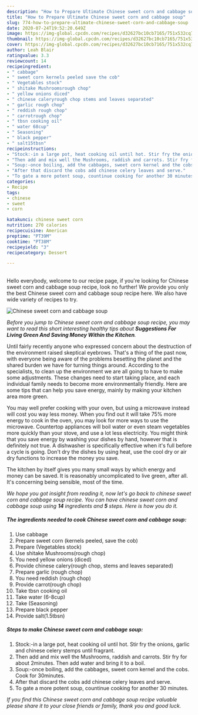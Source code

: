 ```yaml
---
description: "How to Prepare Ultimate Chinese sweet corn and cabbage soup"
title: "How to Prepare Ultimate Chinese sweet corn and cabbage soup"
slug: 774-how-to-prepare-ultimate-chinese-sweet-corn-and-cabbage-soup
date: 2020-07-24T19:52:20.649Z
image: https://img-global.cpcdn.com/recipes/d32627bc10cb7165/751x532cq70/chinese-sweet-corn-and-cabbage-soup-recipe-main-photo.jpg
thumbnail: https://img-global.cpcdn.com/recipes/d32627bc10cb7165/751x532cq70/chinese-sweet-corn-and-cabbage-soup-recipe-main-photo.jpg
cover: https://img-global.cpcdn.com/recipes/d32627bc10cb7165/751x532cq70/chinese-sweet-corn-and-cabbage-soup-recipe-main-photo.jpg
author: Leah Blair
ratingvalue: 3.3
reviewcount: 14
recipeingredient:
- " cabbage"
- " sweet corn kernels peeled save the cob"
- " Vegetables stock"
- " shitake Mushroomsrough chop"
- " yellow onions diced"
- " chinese caleryrough chop stems and leaves separated"
- " garlic rough chop"
- " reddish rough chop"
- " carrotrough chop"
- " tbsn cooking oil"
- " water 68cup"
- " Seasoning"
- " black pepper"
- " salt15tbsn"
recipeinstructions:
- "Stock:-in a large pot, heat cooking oil until hot. Stir fry the onions, garlic and chinese celery stemps until fragrant."
- "Then add and mix well the Mushrooms, raddish and carrots. Stir fry for about 2minutes. Then add water and bring it to a boil."
- "Soup:-once boiling, add the cabbages, sweet corn kernel and the cobs. Cook for 30minutes."
- "After that discard the cobs add chinese celery leaves and serve."
- "To gate a more potent soup, countinue cooking for another 30 minutes."
categories:
- Recipe
tags:
- chinese
- sweet
- corn

katakunci: chinese sweet corn 
nutrition: 270 calories
recipecuisine: American
preptime: "PT39M"
cooktime: "PT38M"
recipeyield: "3"
recipecategory: Dessert

---
```

<br>
Hello everybody, welcome to our recipe page, if you're looking for Chinese sweet corn and cabbage soup recipe, look no further! We provide you only the best Chinese sweet corn and cabbage soup recipe here. We also have wide variety of recipes to try.
<br>


![Chinese sweet corn and cabbage soup](https://img-global.cpcdn.com/recipes/d32627bc10cb7165/751x532cq70/chinese-sweet-corn-and-cabbage-soup-recipe-main-photo.jpg)

<i>Before you jump to Chinese sweet corn and cabbage soup recipe, you may want to read this short interesting healthy tips about 
<strong>Suggestions For Living Green And Saving Money Within the Kitchen</strong>.</i>
</br>

Until fairly recently anyone who expressed concern about the destruction of the environment raised skeptical eyebrows. That's a thing of the past now, with everyone being aware of the problems besetting the planet and the shared burden we have for turning things around. According to the specialists, to clean up the environment we are all going to have to make some adjustments. These changes need to start taking place, and each individual family needs to become more environmentally friendly. Here are some tips that can help you save energy, mainly by making your kitchen area more green.

You may well prefer cooking with your oven, but using a microwave instead will cost you way less money. When you find out it will take 75% more energy to cook in the oven, you may look for more ways to use the microwave. Countertop appliances will boil water or even steam vegetables more quickly than your stove, and use a lot less electricity. You might think that you save energy by washing your dishes by hand, however that is definitely not true. A dishwasher is specifically effective when it's full before a cycle is going. Don't dry the dishes by using heat, use the cool dry or air dry functions to increase the money you save.

The kitchen by itself gives you many small ways by which energy and money can be saved. It is reasonably uncomplicated to live green, after all. It's concerning being sensible, most of the time.


<i>We hope you got insight from reading it, now let's go back to chinese sweet corn and cabbage soup recipe. You can have chinese sweet corn and cabbage soup using <strong>14</strong> ingredients and <strong>5</strong> steps. Here is how you do it.
</i>

##### The ingredients needed to cook Chinese sweet corn and cabbage soup:

1. Use  cabbage
1. Prepare  sweet corn (kernels peeled, save the cob)
1. Prepare  (Vegetables stock)
1. Use  shitake Mushrooms(rough chop)
1. You need  yellow onions (diced)
1. Provide  chinese calery(rough chop, stems and leaves separated)
1. Prepare  garlic (rough chop)
1. You need  reddish (rough chop)
1. Provide  carrot(rough chop)
1. Take  tbsn cooking oil
1. Take  water (6-8cup)
1. Take  (Seasoning)
1. Prepare  black pepper
1. Provide  salt(1.5tbsn)


##### Steps to make Chinese sweet corn and cabbage soup:

1. Stock:-in a large pot, heat cooking oil until hot. Stir fry the onions, garlic and chinese celery stemps until fragrant.
1. Then add and mix well the Mushrooms, raddish and carrots. Stir fry for about 2minutes. Then add water and bring it to a boil.
1. Soup:-once boiling, add the cabbages, sweet corn kernel and the cobs. Cook for 30minutes.
1. After that discard the cobs add chinese celery leaves and serve.
1. To gate a more potent soup, countinue cooking for another 30 minutes.


<i>If you find this Chinese sweet corn and cabbage soup recipe valuable please share it to your close friends or family, thank you and good luck.</i>
